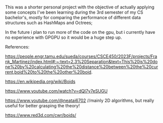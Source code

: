 This was a shorter personal project with the objective of actually applying some concepts I've been learning during the 3rd semester of my CS bachelor's, mostly for comparing the performance of different data structures such as HashMaps and Octrees;

In the future i plan to run more of the code on the gpu, but i currently have no experience with GPGPU so it would be a huge step up.

References:

https://people.engr.tamu.edu/sueda/courses/CSCE450/2023F/projects/Frank_Martinez/index.html#:~:text=2.3%20Separation&text=This%20is%20done%20by%20calculating%20the%20distance%20between%20the%20current,boid%20to%20the%20other%20boid.

https://en.wikipedia.org/wiki/Boids

https://www.youtube.com/watch?v=dQI7y7eSUGU

https://www.youtube.com/@neatai6702 //mainly 2D algorithms, but really useful for better grasping the theory!

https://www.red3d.com/cwr/boids/